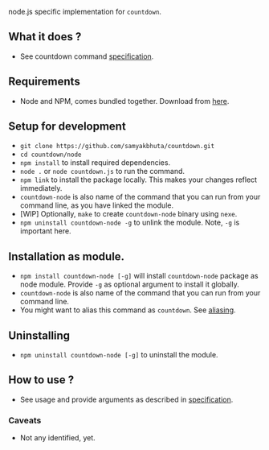 node.js specific implementation for ```countdown```.

## What it does ?

* See countdown command [specification](https://github.com/samyakbhuta/countdown#specification).

## Requirements
* Node and NPM, comes bundled together. Download from [here](http://nodejs.org/download/).

## Setup for development

* ``` git clone https://github.com/samyakbhuta/countdown.git ```
* ``` cd countdown/node ```
* ``` npm install ``` to install required dependencies.
* ``` node . ``` or ``` node countdown.js ``` to run the command.
* ``` npm link ``` to install the package locally. This makes your changes reflect immediately.
* ``` countdown-node ``` is also name of the command that you can run from your command line, as you have linked the module.
* [WIP] Optionally, ``` make ``` to create ``` countdown-node ``` binary using ```nexe```. 
* ``` npm uninstall countdown-node -g ``` to unlink the module. Note, ```-g``` is important here.

## Installation as module.
* ``` npm install countdown-node [-g] ``` will install ``` countdown-node ``` package as node module. Provide ``` -g ``` as optional argument to install it globally.
* ``` countdown-node ``` is also name of the command that you can run from your command line.
* You might want to alias this command as ```countdown```. See [aliasing](https://github.com/samyakbhuta/countdown#aliasing).

## Uninstalling
* ``` npm uninstall countdown-node [-g] ``` to uninstall the module.

## How to use ?

* See usage and provide arguments as described in [specification](https://github.com/samyakbhuta/countdown#specification).

### Caveats

* Not any identified, yet.

